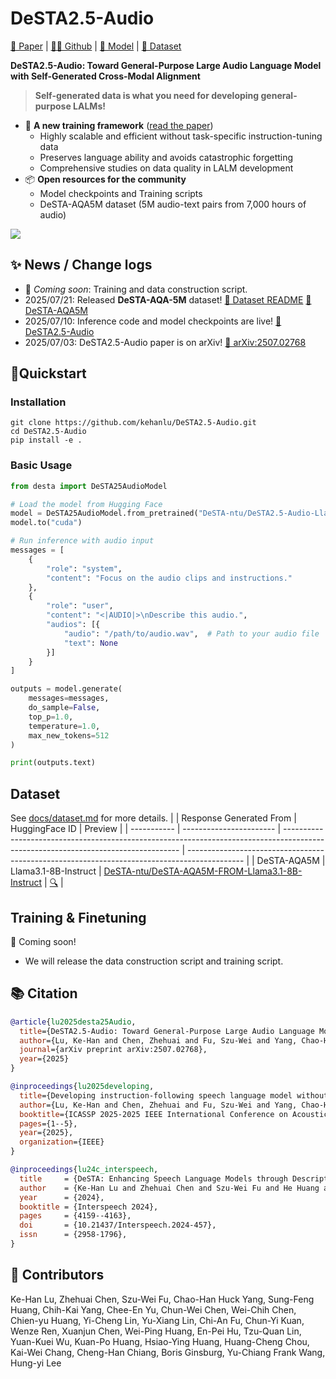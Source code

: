 # DeSTA2.5-Audio

[📑 Paper](https://arxiv.org/abs/2507.02768) | [👩‍💻 Github](https://github.com/kehanlu/DeSTA2.5-Audio) | [🤗 Model](https://huggingface.co/collections/DeSTA-ntu/desta25-audio-686a6b9e71afd92e1dd87486) | [🤗 Dataset](https://huggingface.co/datasets/DeSTA-ntu/DeSTA-AQA5M-FROM-Llama3.1-8B-Instruct)

**DeSTA2.5-Audio: Toward General-Purpose Large Audio Language Model with Self-Generated Cross-Modal Alignment**
> **Self-generated data is what you need for developing general-purpose LALMs!**

- 🧪 **A new training framework** ([read the paper](https://arxiv.org/abs/2507.02768))  
  - Highly scalable and efficient without task-specific instruction-tuning data  
  - Preserves language ability and avoids catastrophic forgetting  
  - Comprehensive studies on data quality in LALM development  
- 📦 **Open resources for the community**  
  - Model checkpoints and Training scripts
  - DeSTA-AQA5M dataset (5M audio-text pairs from 7,000 hours of audio)  



![](https://github.com/user-attachments/assets/f89dce86-2942-4644-aee5-a40ab4129328)




## ✨ News / Change logs
- 🚧 *Coming soon*: Training and data construction script.
- 2025/07/21: Released **DeSTA-AQA-5M** dataset! [📘 Dataset README](https://github.com/kehanlu/DeSTA2.5-Audio/blob/main/docs/dataset.md) [🤗 DeSTA-AQA5M](https://huggingface.co/datasets/DeSTA-ntu/DeSTA-AQA5M-FROM-Llama3.1-8B-Instruct)
- 2025/07/10: Inference code and model checkpoints are live! [🤗 DeSTA2.5-Audio](https://huggingface.co/collections/DeSTA-ntu/desta25-audio-686a6b9e71afd92e1dd87486)
- 2025/07/03: DeSTA2.5-Audio paper is on arXiv! [📄 arXiv:2507.02768](https://arxiv.org/abs/2507.02768)




## 🚀Quickstart

### Installation
```shell
git clone https://github.com/kehanlu/DeSTA2.5-Audio.git
cd DeSTA2.5-Audio
pip install -e .
```

### Basic Usage
```python
from desta import DeSTA25AudioModel

# Load the model from Hugging Face
model = DeSTA25AudioModel.from_pretrained("DeSTA-ntu/DeSTA2.5-Audio-Llama-3.1-8B")
model.to("cuda")

# Run inference with audio input
messages = [
    {
        "role": "system",
        "content": "Focus on the audio clips and instructions."
    },
    {
        "role": "user",
        "content": "<|AUDIO|>\nDescribe this audio.",
        "audios": [{
            "audio": "/path/to/audio.wav",  # Path to your audio file
            "text": None
        }]
    }
]

outputs = model.generate(
    messages=messages,
    do_sample=False,
    top_p=1.0,
    temperature=1.0,
    max_new_tokens=512
)

print(outputs.text)
```

## Dataset
See [docs/dataset.md](docs/dataset.md) for more details.
|         | Response Generated From | HuggingFace ID                                                                                                                     | Preview                                                                                      |
| ----------- | ----------------------- | ---------------------------------------------------------------------------------------------------------------------------------- | -------------------------------------------------------------------------------------------- |
| DeSTA-AQA5M | Llama3.1-8B-Instruct    | [DeSTA-ntu/DeSTA-AQA5M-FROM-Llama3.1-8B-Instruct](https://huggingface.co/datasets/DeSTA-ntu/DeSTA-AQA5M-FROM-Llama3.1-8B-Instruct) | [🔍](https://huggingface.co/datasets/DeSTA-ntu/DeSTA-AQA5M-FROM-Llama3.1-8B-Instruct/viewer) |

## Training & Finetuning

🚧 Coming soon!
- We will release the data construction script and training script.


## 📚 Citation
```bibtex
@article{lu2025desta25Audio,
  title={DeSTA2.5-Audio: Toward General-Purpose Large Audio Language Model with Self-Generated Cross-Modal Alignment},
  author={Lu, Ke-Han and Chen, Zhehuai and Fu, Szu-Wei and Yang, Chao-Han Huck and Huang, Sung-Feng and Yang, Chih-Kai and Yu, Chee-En and Chen, Chun-Wei and Chen, Wei-Chih and Huang, Chien-yu and others},
  journal={arXiv preprint arXiv:2507.02768},
  year={2025}
}

@inproceedings{lu2025developing,
  title={Developing instruction-following speech language model without speech instruction-tuning data},
  author={Lu, Ke-Han and Chen, Zhehuai and Fu, Szu-Wei and Yang, Chao-Han Huck and Balam, Jagadeesh and Ginsburg, Boris and Wang, Yu-Chiang Frank and Lee, Hung-yi},
  booktitle={ICASSP 2025-2025 IEEE International Conference on Acoustics, Speech and Signal Processing (ICASSP)},
  pages={1--5},
  year={2025},
  organization={IEEE}
}

@inproceedings{lu24c_interspeech,
  title     = {DeSTA: Enhancing Speech Language Models through Descriptive Speech-Text Alignment},
  author    = {Ke-Han Lu and Zhehuai Chen and Szu-Wei Fu and He Huang and Boris Ginsburg and Yu-Chiang Frank Wang and Hung-yi Lee},
  year      = {2024},
  booktitle = {Interspeech 2024},
  pages     = {4159--4163},
  doi       = {10.21437/Interspeech.2024-457},
  issn      = {2958-1796},
}
```



## 👥 Contributors
Ke-Han Lu, Zhehuai Chen, Szu-Wei Fu, Chao-Han Huck Yang, Sung-Feng Huang, Chih-Kai Yang, Chee-En Yu, Chun-Wei Chen, Wei-Chih Chen, Chien-yu Huang, Yi-Cheng Lin, Yu-Xiang Lin, Chi-An Fu, Chun-Yi Kuan, Wenze Ren, Xuanjun Chen, Wei-Ping Huang, En-Pei Hu, Tzu-Quan Lin, Yuan-Kuei Wu, Kuan-Po Huang, Hsiao-Ying Huang, Huang-Cheng Chou, Kai-Wei Chang, Cheng-Han Chiang, Boris Ginsburg, Yu-Chiang Frank Wang, Hung-yi Lee
